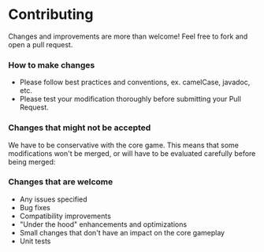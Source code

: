 # Contributing
Changes and improvements are more than welcome! Feel free to fork and open a pull request.

### How to make changes
- Please follow best practices and conventions, ex. camelCase, javadoc, etc.
- Please test your modification thoroughly before submitting your Pull Request.

### Changes that might not be accepted
We have to be conservative with the core game. This means that some modifications won't be merged, or will have to be evaluated carefully before being merged:

### Changes that are welcome
- Any issues specified
- Bug fixes
- Compatibility improvements
- "Under the hood" enhancements and optimizations
- Small changes that don't have an impact on the core gameplay
- Unit tests
